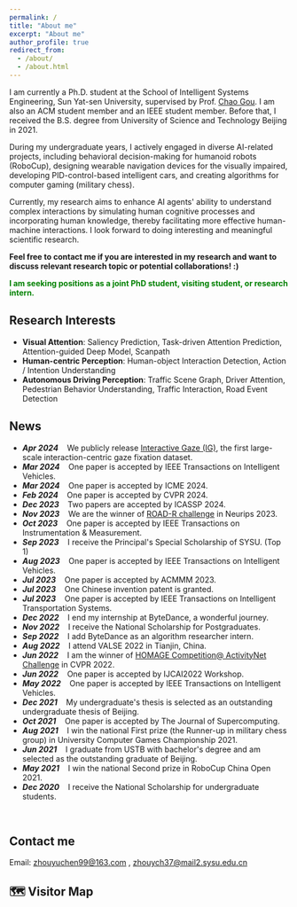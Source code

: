 ```yaml
---
permalink: /
title: "About me"
excerpt: "About me"
author_profile: true
redirect_from: 
  - /about/
  - /about.html
---
```


I am currently a Ph.D. student at the School of Intelligent Systems Engineering, Sun Yat-sen University, supervised by Prof. [Chao Gou](https://chaogou.github.io/). I am also an ACM student member and an IEEE student member. Before that, I received the B.S. degree from University of Science and Technology Beijing in 2021.

During my undergraduate years, I actively engaged in diverse AI-related projects, including behavioral decision-making for humanoid robots (RoboCup), designing wearable navigation devices for the visually impaired, developing PID-control-based intelligent cars, and creating algorithms for computer gaming (military chess).

<!-- Currently, my research is centered on computer vision and machine learning.
Specifically, I am exploring how to enhancing deep learning models by incorporating human empirical knowledge and mimicking human cognitive processes. The goal is to empower intelligent machines to have human-like cognitive and reasoning abilities in complex interaction scenarios.  I look forward to doing interesting and meaningful scientific research.
Currently, I am more focused on computer vision research, especially on scene understanding for autonomous driving, including driver attention prediction, pedestrian intention prediction, traffic interaction, traffic scene graph, and so on. Meanwhile, I also pay attention to human-object interaction, scene graph generation, video understanding, and other tasks of natural scene understanding. I look forward to doing interesting and meaningful scientific research.-->

Currently, my research aims to enhance AI agents' ability to understand complex interactions by simulating human cognitive processes and incorporating human knowledge, thereby facilitating more effective human-machine interactions. I look forward to doing interesting and meaningful scientific research.

**Feel free to contact me if you are interested in my research and want to discuss relevant research topic or potential collaborations! :)**

**<font color=green>I am seeking positions as a joint PhD student, visiting student, or research intern.</font>**


Research Interests
------
- **Visual Attention**: Saliency Prediction, Task-driven Attention Prediction, Attention-guided Deep Model, Scanpath
- **Human-centric Perception**: Human-object Interaction Detection, Action / Intention Understanding
- **Autonomous Driving Perception**: Traffic Scene Graph, Driver Attention, Pedestrian Behavior Understanding, Traffic Interaction, Road Event Detection


News
------
* ***Apr  2024*** $~~$ We publicly release [Interactive Gaze (IG)](https://yuchen2199.github.io/Interactive-Gaze/), the first large-scale interaction-centric gaze fixation dataset.
* ***Mar  2024*** $~~$ One paper is accepted by IEEE Transactions on Intelligent Vehicles.
* ***Mar  2024*** $~~$ One paper is accepted by ICME 2024.
* ***Feb  2024*** $~~$ One paper is accepted by CVPR 2024.
* ***Dec  2023*** $~~$ Two papers are accepted by ICASSP 2024.
* ***Nov  2023*** $~~$ We are the winner of [ROAD-R challenge](https://sites.google.com/view/road-r/winners) in Neurips 2023. 
* ***Oct  2023*** $~~$ One paper is accepted by IEEE Transactions on Instrumentation & Measurement.
* ***Sep  2023*** $~~$ I receive the Principal's Special Scholarship of SYSU. (Top 1)
* ***Aug 2023*** $~~$ One paper is accepted by IEEE Transactions on Intelligent Vehicles.
* ***Jul  2023*** $~~$ One paper is accepted by ACMMM 2023.
* ***Jul  2023*** $~~$ One Chinese invention patent is granted.
* ***Jul  2023*** $~~$ One paper is accepted by IEEE Transactions on Intelligent Transportation Systems.
* ***Dec  2022*** $~~$ I end my internship at ByteDance, a wonderful journey.
* ***Nov 2022*** $~~$ I receive the National Scholarship for Postgraduates.
* ***Sep  2022*** $~~$ I add ByteDance as an algorithm researcher intern.
* ***Aug 2022*** $~~$ I attend VALSE 2022 in Tianjin, China.
* ***Jun  2022*** $~~$ I am the winner of [HOMAGE Competition@ ActivityNet Challenge](https://www.youtube.com/watch?v=KK3SPK6iueE) in CVPR 2022.
* ***Jun  2022*** $~~$ One paper is accepted by IJCAI2022 Workshop.
* ***May 2022*** $~~$ One paper is accepted by IEEE Transactions on Intelligent Vehicles.
* ***Dec  2021*** $~~$ My undergraduate's thesis is selected as an outstanding undergraduate thesis of Beijing. 
* ***Oct  2021*** $~~$ One paper is accepted by The Journal of Supercomputing.
* ***Aug 2021*** $~~$ I win the national First prize (the Runner-up in military chess group) in University Computer Games Championship 2021.
* ***Jun  2021*** $~~$ I graduate from USTB with bachelor's degree and 
am selected as the outstanding graduate of Beijing.
* ***May 2021*** $~~$ I win the national Second prize in RoboCup China Open 2021.
* ***Dec 2020*** $~~$ I receive the National Scholarship for undergraduate students.
<br>

Contact me
------
Email: zhouyuchen99@163.com , zhouych37@mail2.sysu.edu.cn


🗺️ Visitor Map
------
<script type="text/javascript" src="//rf.revolvermaps.com/0/0/8.js?i=586n95ssjyp&amp;m=2&amp;c=ff0000&amp;cr1=ffffff&amp;f=arial&amp;l=33" async="async"></script>
